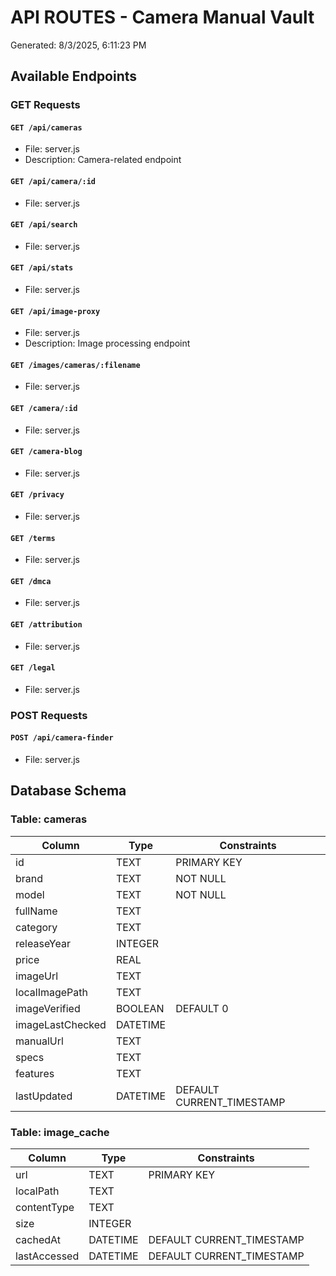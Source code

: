 # API ROUTES - Camera Manual Vault
Generated: 8/3/2025, 6:11:23 PM

## Available Endpoints

### GET Requests

#### `GET /api/cameras`
- File: server.js
- Description: Camera-related endpoint

#### `GET /api/camera/:id`
- File: server.js

#### `GET /api/search`
- File: server.js

#### `GET /api/stats`
- File: server.js

#### `GET /api/image-proxy`
- File: server.js
- Description: Image processing endpoint

#### `GET /images/cameras/:filename`
- File: server.js

#### `GET /camera/:id`
- File: server.js

#### `GET /camera-blog`
- File: server.js

#### `GET /privacy`
- File: server.js

#### `GET /terms`
- File: server.js

#### `GET /dmca`
- File: server.js

#### `GET /attribution`
- File: server.js

#### `GET /legal`
- File: server.js

### POST Requests

#### `POST /api/camera-finder`
- File: server.js

## Database Schema

### Table: cameras

| Column | Type | Constraints |
|--------|------|-------------|
| id | TEXT | PRIMARY KEY |
| brand | TEXT | NOT NULL |
| model | TEXT | NOT NULL |
| fullName | TEXT |  |
| category | TEXT |  |
| releaseYear | INTEGER |  |
| price | REAL |  |
| imageUrl | TEXT |  |
| localImagePath | TEXT |  |
| imageVerified | BOOLEAN | DEFAULT 0 |
| imageLastChecked | DATETIME |  |
| manualUrl | TEXT |  |
| specs | TEXT |  |
| features | TEXT |  |
| lastUpdated | DATETIME | DEFAULT CURRENT_TIMESTAMP |

### Table: image_cache

| Column | Type | Constraints |
|--------|------|-------------|
| url | TEXT | PRIMARY KEY |
| localPath | TEXT |  |
| contentType | TEXT |  |
| size | INTEGER |  |
| cachedAt | DATETIME | DEFAULT CURRENT_TIMESTAMP |
| lastAccessed | DATETIME | DEFAULT CURRENT_TIMESTAMP |

